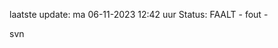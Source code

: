 laatste update: 
ma 06-11-2023 12:42   uur 
Status: FAALT - fout - 
<div class="service R">svn</div>